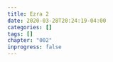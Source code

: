 ```yaml
---
title: Ezra 2
date: 2020-03-28T20:24:19-04:00
categories: []
tags: []
chapter: "002"
inprogress: false
---
```


